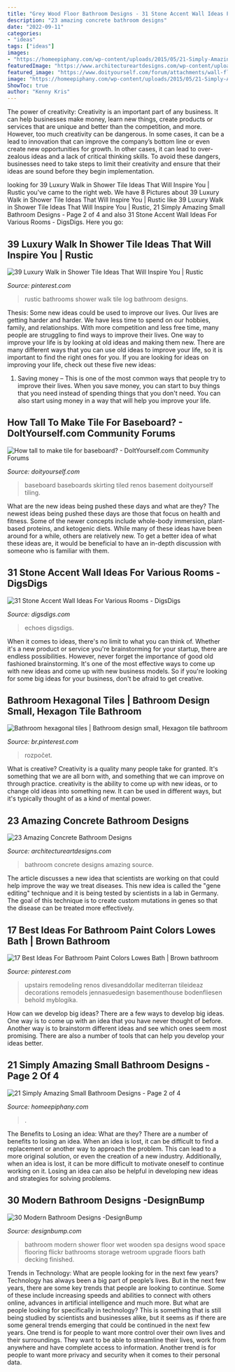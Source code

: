 ```yaml
---
title: "Grey Wood Floor Bathroom Designs - 31 Stone Accent Wall Ideas For Various Rooms"
description: "23 amazing concrete bathroom designs"
date: "2022-09-11"
categories:
- "ideas"
tags: ["ideas"]
images:
- "https://homeepiphany.com/wp-content/uploads/2015/05/21-Simply-Amazing-Small-Bathroom-Designs-7.jpg"
featuredImage: "https://www.architectureartdesigns.com/wp-content/uploads/2014/01/1715.jpg"
featured_image: "https://www.doityourself.com/forum/attachments/wall-flooring-indoor-tiling/69356d1470605013-how-tall-make-tile-baseboard-20d1550a7476f88b40b67899d429345f.jpg"
image: "https://homeepiphany.com/wp-content/uploads/2015/05/21-Simply-Amazing-Small-Bathroom-Designs-7.jpg"
ShowToc: true
author: "Kenny Kris"
---
```



The power of creativity:
Creativity is an important part of any business. It can help businesses make money, learn new things, create products or services that are unique and better than the competition, and more. However, too much creativity can be dangerous. In some cases, it can be a lead to innovation that can improve the company’s bottom line or even create new opportunities for growth. In other cases, it can lead to over-zealous ideas and a lack of critical thinking skills. To avoid these dangers, businesses need to take steps to limit their creativity and ensure that their ideas are sound before they begin implementation.

	

		
looking for 39 Luxury Walk in Shower Tile Ideas That Will Inspire You | Rustic you've came to the right web. We have 8 Pictures about 39 Luxury Walk in Shower Tile Ideas That Will Inspire You | Rustic like 39 Luxury Walk in Shower Tile Ideas That Will Inspire You | Rustic, 21 Simply Amazing Small Bathroom Designs - Page 2 of 4 and also 31 Stone Accent Wall Ideas For Various Rooms - DigsDigs. Here you go:
		
    
## 39 Luxury Walk In Shower Tile Ideas That Will Inspire You | Rustic

<img loading=lazy src="https://i.pinimg.com/736x/95/d7/f5/95d7f5406df20f3a029f39dfdbf1ece5--log-home-bathrooms-rustic-bathrooms.jpg" onerror="this.onerror=null;this.src='https://tse4.mm.bing.net/th?id=OIP.b95Woq38xob7hWyJQNgUuQHaLE&amp;pid=15.1';" alt="39 Luxury Walk in Shower Tile Ideas That Will Inspire You | Rustic">

_Source: pinterest.com_

>rustic bathrooms shower walk tile log bathroom designs. 

	

Thesis: Some new ideas could be used to improve our lives.
Our lives are getting harder and harder. We have less time to spend on our hobbies, family, and relationships. With more competition and less free time, many people are struggling to find ways to improve their lives. One way to improve your life is by looking at old ideas and making them new. There are many different ways that you can use old ideas to improve your life, so it is important to find the right ones for you. If you are looking for ideas on improving your life, check out these five new ideas: 
1) Saving money – This is one of the most common ways that people try to improve their lives. When you save money, you can start to buy things that you need instead of spending things that you don't need. You can also start using money in a way that will help you improve your life.

    
## How Tall To Make Tile For Baseboard? - DoItYourself.com Community Forums

<img loading=lazy src="https://www.doityourself.com/forum/attachments/wall-flooring-indoor-tiling/69356d1470605013-how-tall-make-tile-baseboard-20d1550a7476f88b40b67899d429345f.jpg" onerror="this.onerror=null;this.src='https://tse1.mm.bing.net/th?id=OIP.Iup52y3ZNt8UQQjCcVK9TgAAAA&amp;pid=15.1';" alt="How tall to make tile for baseboard? - DoItYourself.com Community Forums">

_Source: doityourself.com_

>baseboard baseboards skirting tiled renos basement doityourself tiling. 

	

What are the new ideas being pushed these days and what are they?
The newest ideas being pushed these days are those that focus on health and fitness. Some of the newer concepts include whole-body immersion, plant-based proteins, and ketogenic diets. While many of these ideas have been around for a while, others are relatively new. To get a better idea of what these ideas are, it would be beneficial to have an in-depth discussion with someone who is familiar with them.

    
## 31 Stone Accent Wall Ideas For Various Rooms - DigsDigs

<img loading=lazy src="https://www.digsdigs.com/photos/2016/08/05-grey-stone-echoes-with-the-sink-and-adds-luxury.jpg" onerror="this.onerror=null;this.src='https://tse4.mm.bing.net/th?id=OIP.S6d74W3Dl8TRPLdktm0tUQHaLI&amp;pid=15.1';" alt="31 Stone Accent Wall Ideas For Various Rooms - DigsDigs">

_Source: digsdigs.com_

>echoes digsdigs. 

	

When it comes to ideas, there's no limit to what you can think of. Whether it's a new product or service you're brainstorming for your startup, there are endless possibilities. However, never forget the importance of good old fashioned brainstorming. It's one of the most effective ways to come up with new ideas and come up with new business models. So if you're looking for some big ideas for your business, don't be afraid to get creative.

    
## Bathroom Hexagonal Tiles | Bathroom Design Small, Hexagon Tile Bathroom

<img loading=lazy src="https://i.pinimg.com/736x/c0/6b/8b/c06b8b5657556458a2e8aac9e8ae9278.jpg" onerror="this.onerror=null;this.src='https://tse1.mm.bing.net/th?id=OIP.WrzZ_7g6qgiFeSzomp6k5gHaJ3&amp;pid=15.1';" alt="Bathroom hexagonal tiles | Bathroom design small, Hexagon tile bathroom">

_Source: br.pinterest.com_

>rozpočet. 

	

What is creative?
Creativity is a quality many people take for granted. It's something that we are all born with, and something that we can improve on through practice. creativity is the ability to come up with new ideas, or to change old ideas into something new. It can be used in different ways, but it's typically thought of as a kind of mental power.

    
## 23 Amazing Concrete Bathroom Designs

<img loading=lazy src="https://www.architectureartdesigns.com/wp-content/uploads/2014/01/1715.jpg" onerror="this.onerror=null;this.src='https://tse3.mm.bing.net/th?id=OIP.IFu6zD-14ACLut6UTz1ZngHaLX&amp;pid=15.1';" alt="23 Amazing Concrete Bathroom Designs">

_Source: architectureartdesigns.com_

>bathroom concrete designs amazing source. 

	

The article discusses a new idea that scientists are working on that could help improve the way we treat diseases. This new idea is called the "gene editing" technique and it is being tested by scientists in a lab in Germany. The goal of this technique is to create custom mutations in genes so that the disease can be treated more effectively.

    
## 17 Best Ideas For Bathroom Paint Colors Lowes Bath | Brown Bathroom

<img loading=lazy src="https://i.pinimg.com/736x/bc/8b/5f/bc8b5f8d3e71a317507d5ecda29fea0e.jpg" onerror="this.onerror=null;this.src='https://tse4.mm.bing.net/th?id=OIP.TC9KpxAloUKJlczRzl-2FAAAAA&amp;pid=15.1';" alt="17 Best Ideas For Bathroom Paint Colors Lowes Bath | Brown bathroom">

_Source: pinterest.com_

>upstairs remodeling renos divesanddollar mediterran tileideaz decorations remodels jennasuedesign basementhouse bodenfliesen behold myblogika. 

	

How can we develop big ideas?
There are a few ways to develop big ideas. One way is to come up with an idea that you have never thought of before. Another way is to brainstorm different ideas and see which ones seem most promising. There are also a number of tools that can help you develop your ideas better.

    
## 21 Simply Amazing Small Bathroom Designs - Page 2 Of 4

<img loading=lazy src="https://homeepiphany.com/wp-content/uploads/2015/05/21-Simply-Amazing-Small-Bathroom-Designs-7.jpg" onerror="this.onerror=null;this.src='https://tse4.mm.bing.net/th?id=OIP.S5N1Hm0RhG9kSTD0gckzOgHaIe&amp;pid=15.1';" alt="21 Simply Amazing Small Bathroom Designs - Page 2 of 4">

_Source: homeepiphany.com_

>. 

	

The Benefits to Losing an idea: What are they?
There are a number of benefits to losing an idea. When an idea is lost, it can be difficult to find a replacement or another way to approach the problem. This can lead to a more original solution, or even the creation of a new industry. Additionally, when an idea is lost, it can be more difficult to motivate oneself to continue working on it. Losing an idea can also be helpful in developing new ideas and strategies for solving problems.

    
## 30 Modern Bathroom Designs -DesignBump

<img loading=lazy src="https://cdn.designbump.com/wp-content/uploads/2014/09/bathroom-design-ideas-020.jpg" onerror="this.onerror=null;this.src='https://tse2.mm.bing.net/th?id=OIP.pMgZ6UpOdY6g6UEmyKkT_wHaK5&amp;pid=15.1';" alt="30 Modern Bathroom Designs -DesignBump">

_Source: designbump.com_

>bathroom modern shower floor wet wooden spa designs wood space flooring flickr bathrooms storage wetroom upgrade floors bath decking finished. 

	

Trends in Technology: What are people looking for in the next few years?
Technology has always been a big part of people’s lives. But in the next few years, there are some key trends that people are looking to continue. 
Some of these include increasing speeds and abilities to connect with others online, advances in artificial intelligence and much more. 
But what are people looking for specifically in technology? This is something that is still being studied by scientists and businesses alike, but it seems as if there are some general trends emerging that could be continued in the next few years. 
One trend is for people to want more control over their own lives and their surroundings. They want to be able to streamline their lives, work from anywhere and have complete access to information. 
Another trend is for people to want more privacy and security when it comes to their personal data.


